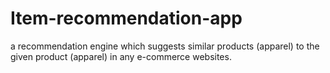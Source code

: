 # Item-recommendation-app
a recommendation engine which suggests similar products (apparel) to the given product (apparel) in any e-commerce websites.
